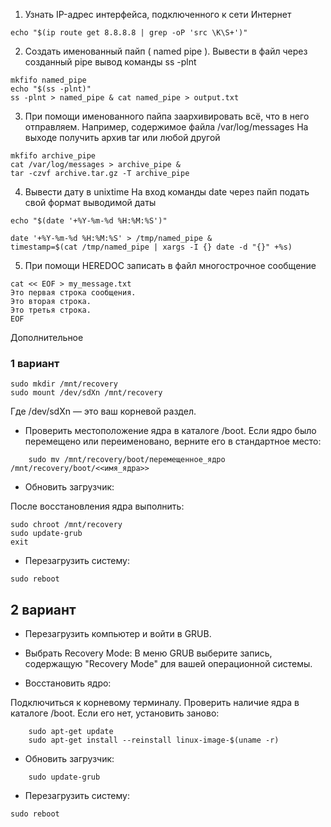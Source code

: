 1. Узнать IP-адрес интерфейса, подключенного к сети Интернет
```
echo "$(ip route get 8.8.8.8 | grep -oP 'src \K\S+')"
```
2. Создать именованный пайп ( named pipe ). Вывести в файл через созданный pipe вывод команды ss -plnt

```
mkfifo named_pipe
echo "$(ss -plnt)"
ss -plnt > named_pipe & cat named_pipe > output.txt

```
3. При помощи именованного пайпа заархивировать всё, что в него отправляем.
Например, содержимое файла /var/log/messages
На выходе получить архив tar или любой другой

```
mkfifo archive_pipe
cat /var/log/messages > archive_pipe &
tar -czvf archive.tar.gz -T archive_pipe
```

4. Вывести дату в unixtime
На вход команды date через пайп подать свой формат выводимой даты
```
echo "$(date '+%Y-%m-%d %H:%M:%S')"

date '+%Y-%m-%d %H:%M:%S' > /tmp/named_pipe &
timestamp=$(cat /tmp/named_pipe | xargs -I {} date -d "{}" +%s)
```

5. При помощи HEREDOC записать в файл многострочное сообщение
```
cat << EOF > my_message.txt
Это первая строка сообщения.
Это вторая строка.
Это третья строка.
EOF
```


Дополнительное

### 1 вариант
```
sudo mkdir /mnt/recovery
sudo mount /dev/sdXn /mnt/recovery

```
Где /dev/sdXn — это ваш корневой раздел.
* Проверить местоположение ядра в каталоге /boot.
Если ядро было перемещено или переименовано, верните его в стандартное место:
```
    sudo mv /mnt/recovery/boot/перемещенное_ядро /mnt/recovery/boot/<<имя_ядра>>
```
* Обновить загрузчик:

После восстановления ядра выполнить:
```
sudo chroot /mnt/recovery
sudo update-grub
exit
```
* Перезагрузить систему:
```
sudo reboot
```
## 2 вариант 

* Перезагрузить компьютер и войти в GRUB.

* Выбрать Recovery Mode:
В меню GRUB выберите запись, содержащую "Recovery Mode" для вашей операционной системы.

* Восстановить ядро:

Подключиться к корневому терминалу.
Проверить наличие ядра в каталоге /boot. Если его нет, установить заново:
```
    sudo apt-get update
    sudo apt-get install --reinstall linux-image-$(uname -r)
```
* Обновить загрузчик:

```
    sudo update-grub
```
* Перезагрузить систему:
```
sudo reboot
```
